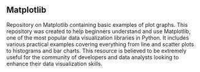 ## Matplotlib
Repository on Matplotlib containing basic examples of plot graphs. This repository was created to help beginners understand and use Matplotlib, one of the most popular data visualization libraries in Python. It includes various practical examples covering everything from line and scatter plots to histograms and bar charts. This resource is believed to be extremely useful for the community of developers and data analysts looking to enhance their data visualization skills.
